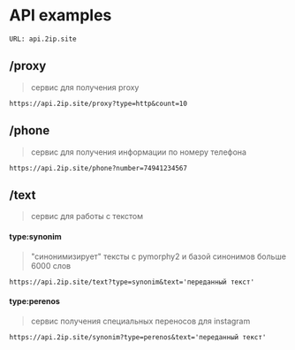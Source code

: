 # API examples 

    URL: api.2ip.site

[api_docs]: https://volodichev.com/api

## /proxy
> сервис для получения proxy

    https://api.2ip.site/proxy?type=http&count=10

## /phone
> сервис для получения информации по номеру телефона

    https://api.2ip.site/phone?number=74941234567

## /text
> сервис для работы с текстом

#### type:synonim
> "синонимизирует" тексты c pymorphy2 и базой синонимов больше 6000 слов

    https://api.2ip.site/text?type=synonim&text='переданный текст'
    
#### type:perenos
> сервис получения специальных переносов для instagram

    https://api.2ip.site/synonim?type=perenos&text='переданный текст'

